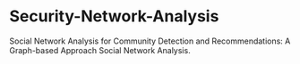 # Security-Network-Analysis
Social Network Analysis for Community Detection  and Recommendations: A Graph-based Approach Social Network Analysis.
